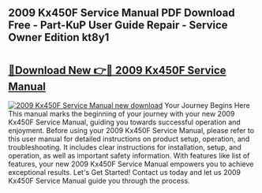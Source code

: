 ## 2009 Kx450F Service Manual PDF Download Free - Part-KuP User Guide Repair - Service Owner Edition kt8y1

# <h2><a href="http://bc42142.oget.top/?id=2009+Kx450F+Service+Manual">🔗Download New 👉🔴 2009 Kx450F Service Manual</a></h2>

[![2009 Kx450F Service Manual new download](https://i.imgur.com/5g1atiW.png)](http://bc42142.oget.top/?id=2009+Kx450F+Service+Manual)
Your Journey Begins Here This manual marks the beginning of your journey with your new 2009 Kx450F Service Manual, guiding you towards successful operation and enjoyment. Before using your 2009 Kx450F Service Manual, please refer to this user manual for detailed instructions on product setup, operation, and troubleshooting. It includes clear instructions for installation, setup, and operation, as well as important safety information. With features like list of features, your new 2009 Kx450F Service Manual empowers you to achieve exceptional results. Let's Get Started! Contact us today and let us 2009 Kx450F Service Manual guide you through the process.

